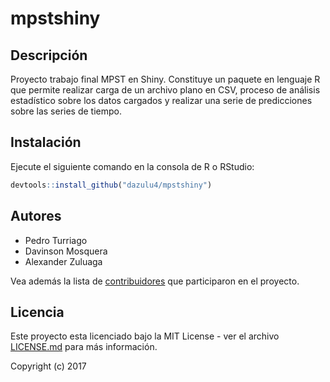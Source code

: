 # mpstshiny

## Descripción
Proyecto trabajo final MPST en Shiny. Constituye un paquete en lenguaje R que permite realizar carga de un archivo plano en CSV, proceso de análisis estadístico sobre los datos cargados y realizar una serie de predicciones sobre las series de tiempo.

## Instalación
Ejecute el siguiente comando en la consola de R o RStudio:
```r
devtools::install_github("dazulu4/mpstshiny")
```
## Autores

* Pedro Turriago
* Davinson Mosquera
* Alexander Zuluaga

Vea además la lista de [contribuidores](https://github.com/dazulu4/mpstshiny/contributors) que participaron en el proyecto.

## Licencia

Este proyecto esta licenciado bajo la MIT License - ver el archivo [LICENSE.md](LICENSE.md) para más información.

Copyright (c) 2017
